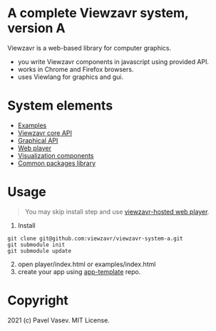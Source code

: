 # A complete Viewzavr system, version A

Viewzavr is a web-based library for computer graphics. 
* you write Viewzavr components in javascript using provided API.
* works in Chrome and Firefox browsers. 
* uses Viewlang for graphics and gui.

# System elements

* [Examples](./examples/)
* [Viewzavr core API](https://github.com/viewzavr/viewzavr-core)
* [Graphical API](./graphical-api/)
* [Web player](./player)
* [Visualization components](https://github.com/viewzavr/visualization-components)
* [Common packages library](https://github.com/viewzavr/library-one)

# Usage

> You may skip install step and use [viewzavr-hosted web player](http://viewlang.ru/viewzavr-apps/viewzavr-system-a/player/).

1. Install
```
git clone git@github.com:viewzavr/viewzavr-system-a.git
git submodule init
git submodule update
```
2. open player/index.html or examples/index.html
3. create your app using [app-template](https://github.com/viewzavr/vr-app-template) repo.

# Copyright

2021 (c) Pavel Vasev. MIT License.
